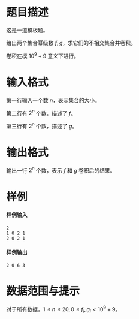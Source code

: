 
# 题目描述

这是一道模板题。

给出两个集合幂级数 $f,g$，求它们的不相交集合并卷积。

卷积在模 $10^9 + 9$ 意义下进行。

# 输入格式

第一行输入一个数 $n$，表示集合的大小。

第二行有 $2^n$ 个数，描述了 $f$。

第三行有 $2^n$ 个数，描述了 $g$。

# 输出格式

输出一行 $2^n$ 个数，表示 $f$ 和 $g$ 卷积后的结果。

# 样例

#### 样例输入
```plain
2
1 0 2 1
2 0 2 1
```

#### 样例输出
```plain
2 0 6 3
```

# 数据范围与提示

对于所有数据，$1 \leq n \leq 20, 0 \leq f_i, g_i < 10^9 + 9$。

